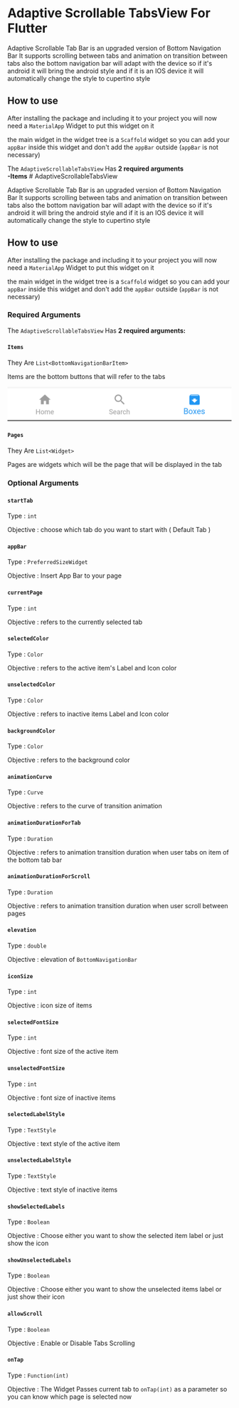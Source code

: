 # Adaptive Scrollable TabsView For Flutter

Adaptive Scrollable Tab Bar is an upgraded version of Bottom Navigation Bar
It supports scrolling between tabs and animation on transition between tabs also the bottom navigation bar will adapt with the device so if it's android it will bring the android style and if it is an IOS device it will automatically change the style to cupertino style

## How to use

After installing the package and including it to your project you will now need a `MaterialApp` Widget to put this widget on it

the main widget in the widget tree is a `Scaffold` widget so you can add your `appBar` inside this widget and don't add the `appBar` outside
(`appBar` is not necessary)

The `AdaptiveScrollableTabsView` Has **2 required arguments**  
    **-Items**
    # AdaptiveScrollableTabsView

Adaptive Scrollable Tab Bar is an upgraded version of Bottom Navigation Bar
It supports scrolling between tabs and animation on transition between tabs also the bottom navigation bar will adapt with the device so if it's android it will bring the android style and if it is an IOS device it will automatically change the style to cupertino style

## How to use

After installing the package and including it to your project you will now need a `MaterialApp` Widget to put this widget on it

the main widget in the widget tree is a `Scaffold` widget so you can add your `appBar` inside this widget and don't add the `appBar` outside
(`appBar` is not necessary)

### Required Arguments
The `AdaptiveScrollableTabsView` Has **2 required arguments:**

#### `Items`
They Are `List<BottomNavigationBarItem>`

Items are the bottom buttons that will refer to the tabs

![items](Images/Items.png "Items Example")

#### `Pages`
They Are `List<Widget>`

Pages are widgets which will be the page that will be displayed in the tab


### Optional Arguments

#### `startTab`
Type : `int`

Objective : choose which tab do you want to start with ( Default Tab )

#### `appBar`
Type : `PreferredSizeWidget`

Objective : Insert App Bar to your page

#### `currentPage`
Type : `int`

Objective : refers to the currently selected tab




#### `selectedColor`
Type : `Color`

Objective : refers to the active item's Label and Icon color

#### `unselectedColor`
Type : `Color`

Objective : refers to inactive items Label and Icon color

#### `backgroundColor`
Type : `Color`

Objective : refers to the background color

#### `animationCurve`
Type : `Curve`

Objective : refers to the curve of transition animation

#### `animationDurationForTab`
Type : `Duration`

Objective : refers to animation transition duration when user tabs on item of the bottom tab bar

#### `animationDurationForScroll`
Type : `Duration`

Objective : refers to animation transition duration when user scroll between pages

#### `elevation`
Type : `double`

Objective : elevation of `BottomNavigationBar`

#### `iconSize`
Type : `int`

Objective : icon size of items

#### `selectedFontSize`
Type : `int`

Objective : font size of the active item

#### `unselectedFontSize`
Type : `int`

Objective : font size of inactive items

#### `selectedLabelStyle`
Type : `TextStyle`

Objective : text style of the active item

#### `unselectedLabelStyle`
Type : `TextStyle`

Objective : text style of inactive items

#### `showSelectedLabels`
Type : `Boolean`

Objective : Choose either you want to show the selected item label or just show the icon

#### `showUnselectedLabels`
Type : `Boolean`

Objective : Choose either you want to show the unselected items label or just show their icon

#### `allowScroll`
Type : `Boolean`

Objective : Enable or Disable Tabs Scrolling

#### `onTap`
Type : `Function(int)`

Objective : The Widget Passes current tab to `onTap(int)` as a parameter so you can know which page is selected now
